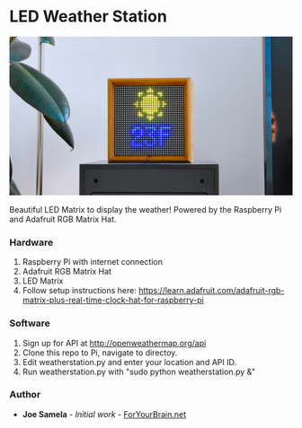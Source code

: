 # LED Weather Station

![LED Matrix](photos/LEDMatrix.jpg?raw=true "LED Matrix")

Beautiful LED Matrix to display the weather! Powered by the Raspberry Pi and Adafruit RGB Matrix Hat.

### Hardware
  1. Raspberry Pi with internet connection
  2. Adafruit RGB Matrix Hat
  3. LED Matrix
  4. Follow setup instructions here: https://learn.adafruit.com/adafruit-rgb-matrix-plus-real-time-clock-hat-for-raspberry-pi

### Software
  1. Sign up for API at http://openweathermap.org/api
  2. Clone this repo to Pi, navigate to directoy.
  3. Edit weatherstation.py and enter your location and API ID.
  4. Run weatherstation.py with "sudo python weatherstation.py &"

### Author
* **Joe Samela** - *Initial work* - [ForYourBrain.net](https://josephsamela.github.io/)

